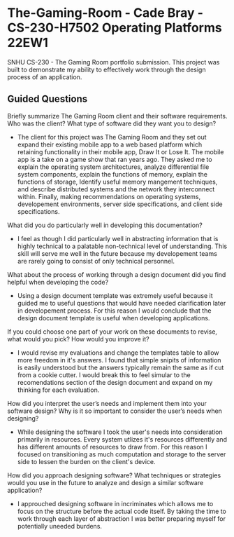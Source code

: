 # The-Gaming-Room - Cade Bray - CS-230-H7502 Operating Platforms 22EW1
SNHU CS-230 - The Gaming Room portfolio submission. This project was built to demonstrate my ability to effectively work through the design process of an application. 



## Guided Questions
Briefly summarize The Gaming Room client and their software requirements. Who was the client? What type of software did they want you to design?
  - The client for this project was The Gaming Room and they set out expand their existing mobile app to a web based platform which retaining functionality in their mobile app, Draw It or Lose It. The mobile app is a take on a game show that ran years ago. They asked me to explain the operating system architectures, analyze differential file system components, explain the functions of memory, explain the functions of storage, Identify useful memory mangement techniques, and describe distributed systems and the network they interconnect within. Finally, making recommendations on operating systems, developement environments, server side specifications, and client side specifications.

What did you do particularly well in developing this documentation?
  - I feel as though I did particularly well in abstracting information that is highly technical to a palatable non-technical level of understanding. This skill will serve me well in the future because my developement teams are rarely going to consist of only technical personnel.

What about the process of working through a design document did you find helpful when developing the code?
  - Using a design document template was extremely useful because it guided me to useful questions that would have needed clarification later in developement process. For this reason I would conclude that the design document template is useful when developing applications.

If you could choose one part of your work on these documents to revise, what would you pick? How would you improve it?
  - I would revise my evaluations and change the templates table to allow more freedom in it's answers. I found that simple snipits of information is easily understood but the answers typically remain the same as if cut from a cookie cutter. I would break this to feel simular to the recomendations section of the design document and expand on my thinking for each evaluation.

How did you interpret the user’s needs and implement them into your software design? Why is it so important to consider the user’s needs when designing?
  - While designing the software I took the user's needs into consideration primarily in resources. Every system utlizes it's resources differently and has different amounts of resources to draw from. For this reason I focused on transitioning as much computation and storage to the server side to lessen the burden on the client's device.

How did you approach designing software? What techniques or strategies would you use in the future to analyze and design a similar software application?
  - I approuched designing software in incriminates which allows me to focus on the structure before the actual code itself. By taking the time to work through each layer of abstraction I was better preparing myself for potentially uneeded burdens.
